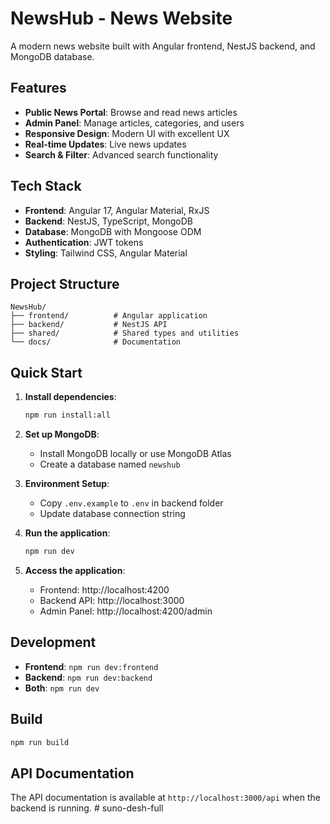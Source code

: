 # NewsHub - News Website

A modern news website built with Angular frontend, NestJS backend, and MongoDB database.

## Features

- **Public News Portal**: Browse and read news articles
- **Admin Panel**: Manage articles, categories, and users
- **Responsive Design**: Modern UI with excellent UX
- **Real-time Updates**: Live news updates
- **Search & Filter**: Advanced search functionality

## Tech Stack

- **Frontend**: Angular 17, Angular Material, RxJS
- **Backend**: NestJS, TypeScript, MongoDB
- **Database**: MongoDB with Mongoose ODM
- **Authentication**: JWT tokens
- **Styling**: Tailwind CSS, Angular Material

## Project Structure

```
NewsHub/
├── frontend/          # Angular application
├── backend/           # NestJS API
├── shared/            # Shared types and utilities
└── docs/              # Documentation
```

## Quick Start

1. **Install dependencies**:
   ```bash
   npm run install:all
   ```

2. **Set up MongoDB**:
   - Install MongoDB locally or use MongoDB Atlas
   - Create a database named `newshub`

3. **Environment Setup**:
   - Copy `.env.example` to `.env` in backend folder
   - Update database connection string

4. **Run the application**:
   ```bash
   npm run dev
   ```

5. **Access the application**:
   - Frontend: http://localhost:4200
   - Backend API: http://localhost:3000
   - Admin Panel: http://localhost:4200/admin

## Development

- **Frontend**: `npm run dev:frontend`
- **Backend**: `npm run dev:backend`
- **Both**: `npm run dev`

## Build

```bash
npm run build
```

## API Documentation

The API documentation is available at `http://localhost:3000/api` when the backend is running. # suno-desh-full
